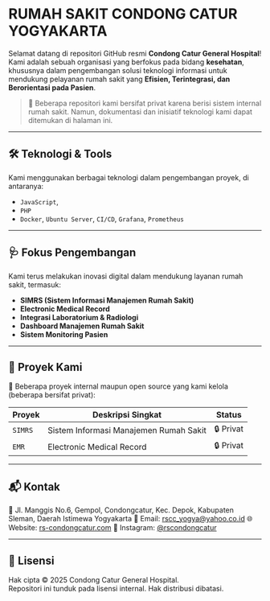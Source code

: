 # RUMAH SAKIT CONDONG CATUR YOGYAKARTA

Selamat datang di repositori GitHub resmi **Condong Catur General Hospital**!  
Kami adalah sebuah organisasi yang berfokus pada bidang **kesehatan**, khususnya dalam pengembangan solusi teknologi informasi untuk mendukung pelayanan rumah sakit yang **Efisien, Terintegrasi, dan Berorientasi pada Pasien**.

> 📌 Beberapa repositori kami bersifat privat karena berisi sistem internal rumah sakit. Namun, dokumentasi dan inisiatif teknologi kami dapat ditemukan di halaman ini.

---

## 🛠️ Teknologi & Tools

Kami menggunakan berbagai teknologi dalam pengembangan proyek, di antaranya:

- `JavaScript`,
- `PHP`
- `Docker`, `Ubuntu Server`, `CI/CD`, `Grafana`, `Prometheus`

---

## 🩺 Fokus Pengembangan

Kami terus melakukan inovasi digital dalam mendukung layanan rumah sakit, termasuk:

- **SIMRS (Sistem Informasi Manajemen Rumah Sakit)**
- **Electronic Medical Record**
- **Integrasi Laboratorium & Radiologi**
- **Dashboard Manajemen Rumah Sakit**
- **Sistem Monitoring Pasien**

---

## 🧩 Proyek Kami

📌 Beberapa proyek internal maupun open source yang kami kelola (beberapa bersifat privat):

| Proyek          | Deskripsi Singkat                           | Status    |
| --------------- | ------------------------------------------- | --------- |
| `SIMRS` | Sistem Informasi Manajemen Rumah Sakit                   | 🔒 Privat |
| `EMR` | Electronic Medical Record                      | 🔒 Privat |

---

## 📬 Kontak

📍 Jl. Manggis No.6, Gempol, Condongcatur, Kec. Depok, Kabupaten Sleman, Daerah Istimewa Yogyakarta
📧 Email: rscc_yogya@yahoo.co.id
🌐 Website: [rs-condongcatur.com](https://rs-condongcatur.com)
📱 Instagram: [@rscondongcatur](https://www.instagram.com/rscondongcatur/)  

---

## 🔐 Lisensi

Hak cipta © 2025 Condong Catur General Hospital.  
Repositori ini tunduk pada lisensi internal. Hak distribusi dibatasi.

